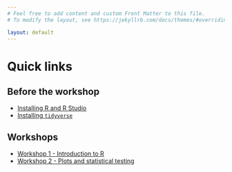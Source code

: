 ```yaml
---
# Feel free to add content and custom Front Matter to this file.
# To modify the layout, see https://jekyllrb.com/docs/themes/#overriding-theme-defaults

layout: default
---
```

# Quick links
## Before the workshop

* [Installing R and R Studio](installation.html)
* [Installing `tidyverse`](tidyverse.html)

## Workshops
* [Workshop 1 - Introduction to R](W1_Intro_R.html)
* [Workshop 2 - Plots and statistical testing](W2_plots_stats.html)


